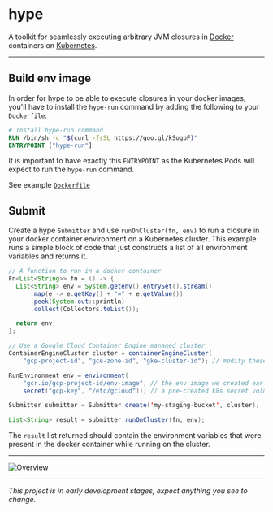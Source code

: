 hype
====

A toolkit for seamlessly executing arbitrary JVM closures in [Docker] containers on [Kubernetes].

---

## Build env image

In order for hype to be able to execute closures in your docker images, you'll have to install
the `hype-run` command by adding the following to your `Dockerfile`:

```dockerfile
# Install hype-run command
RUN /bin/sh -c "$(curl -fsSL https://goo.gl/kSogpF)"
ENTRYPOINT ["hype-run"]
```

It is important to have exactly this `ENTRYPOINT` as the Kubernetes Pods will expect to run the
`hype-run` command.

See example [`Dockerfile`](docker/Dockerfile)

## Submit

Create a hype `Submitter` and use `runOnCluster(fn, env)` to run a closure in your docker container
environment on a Kubernetes cluster. This example runs a simple block of code that just constructs
a list of all environment variables and returns it.

```java
// A function to run in a docker container
Fn<List<String>> fn = () -> {
  List<String> env = System.getenv().entrySet().stream()
      .map(e -> e.getKey() + "=" + e.getValue())
      .peek(System.out::println)
      .collect(Collectors.toList());

  return env;
};

// Use a Google Cloud Container Engine managed cluster
ContainerEngineCluster cluster = containerEngineCluster(
    "gcp-project-id", "gce-zone-id", "gke-cluster-id"); // modify these

RunEnvironment env = environment(
    "gcr.io/gcp-project-id/env-image", // the env image we created earlier
    secret("gcp-key", "/etc/gcloud")); // a pre-created k8s secret volume named "gcp-key"

Submitter submitter = Submitter.create('my-staging-bucket', cluster);

List<String> result = submitter.runOnCluster(fn, env);
```

The `result` list returned should contain the environment variables that were present in the
docker container while running on the cluster.

---

![Overview](hype.png)

---

_This project is in early development stages, expect anything you see to change._

[Docker]: https://www.docker.com
[Kubernetes]: https://kubernetes.io/
